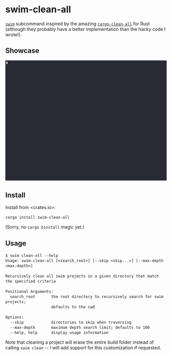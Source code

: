 # swim-clean-all

[`swim`](https://gitlab.com/spade-lang/swim) subcommand inspired by the amazing
[`cargo-clean-all`](https://github.com/dnlmlr/cargo-clean-all) for Rust
(although they probably have a better implementation than the hacky code I
wrote!).

## Showcase

![Example usage of the tool](./asset/showcase.gif)

## Install

Install from <crates.io>:

```
cargo install swim-clean-all
```

(Sorry, no `cargo binstall` magic yet.)

## Usage

```
$ swim clean-all --help
Usage: swim-clean-all [<search_root>] [--skip <skip...>] [--max-depth <max-depth>]

Recursively clean all swim projects in a given directory that match the specified criteria

Positional Arguments:
  search_root       the root directory to recursively search for swim projects;
                    defaults to the cwd

Options:
  --skip            directories to skip when traversing
  --max-depth       maximum depth search limit; defaults to 100
  --help, help      display usage information
```

Note that cleaning a project will erase the entire build folder instead of
calling `swim clean` -- I will add support for this customization if requested.
